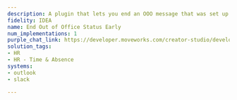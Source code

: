 ```yaml
---
description: A plugin that lets you end an OOO message that was set up if required.
fidelity: IDEA
name: End Out of Office Status Early
num_implementations: 1
purple_chat_link: https://developer.moveworks.com/creator-studio/developer-tools/purple-chat?purple_chat_v1=%7B%22settings%22%3A%7B%22colorStyle%22%3A%22LIGHT%22%2C%22startTime%22%3A%2211%3A43+AM%22%2C%22defaultPerson%22%3A%22GWEN%22%2C%22editable%22%3Atrue%7D%2C%22messages%22%3A%5B%7B%22from%22%3A%22USER%22%2C%22text%22%3A%22%3Cp%3EI+got+back+from+my+vacation+a+little+early.+Can+you+reset+my+OOO+status%3F%3Cbr%3E%3C%2Fp%3E%22%7D%2C%7B%22from%22%3A%22BOT%22%2C%22text%22%3A%22%3Cp%3ESure%2C+I+have+turned+off+your+OOO+on+Slack+and+Outlook.+You%27re+now+marked+as+available.%3Cbr%3E%3C%2Fp%3E%22%7D%5D%7D
solution_tags:
- HR
- HR - Time & Absence
systems:
- outlook
- slack

---
```

